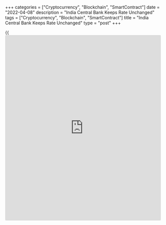 +++
categories = ["Cryptocurrency", "Blockchain", "SmartContract"]
date = "2022-04-08"
description = "India Central Bank Keeps Rate Unchanged"
tags = ["Cryptocurrency", "Blockchain", "SmartContract"]
title = "India Central Bank Keeps Rate Unchanged"
type = "post"
+++

{{<iframe id="large-banner" src="https://www.bounty.group/#slide=28.0" width="100%" height="600" scrolling="no" style="border: 0px solid rgb(216, 221, 230); border-radius: 3px;">}}

India's central bank left its key interest rate unchanged, as widely
expected, and maintained its accommodative stance.

The Monetary Policy Committee of the Reserve Bank of India, led by
Governor Shaktikanta Das, unanimously decided to retain the [policy](https://www.fintechee.com/policy/) repo
rate at 4.00 percent. The reverse repo rate was left unchanged at 3.35
percent.

The marginal standing facility rate and the bank rate were also left
unchanged at 4.25 percent.

The central bank today downgraded its growth outlook for the fiscal year
2022-23 to 7.2 percent from 7.8 percent.

At the same time, the bank raised its inflation forecast for the current
fiscal year to 5.7 percent from 4.5 percent.

For comments and feedback [contact](https://www.playgroundfx.com/contact/): editorial@rtt[news](https://www.letsplayfx.com/blog/forex-news-website/).com

[Economic News][1]

 **What parts of the world are seeing the best (and worst) economic
performances lately? Click[here][2] to check out our [Econ Scorecard][2]
and find out! See up-to-the-moment [ranking](https://www.playgroundfx.com/blog/crypto-exchange-ranking/)s for the best and worst
performers in [GDP][2], [unemployment rate][3], [inflation][4] and much
more.**

   1. www.rtt[news](https://www.letsplayfx.com/blog/forex-news-website/).com/Content/EconomicNews.aspx
   2. www.rtt[news](https://www.letsplayfx.com/blog/forex-news-website/).com/economic-scorecard/world-rank/GDP/highest-performance.aspx
   3. www.rtt[news](https://www.letsplayfx.com/blog/forex-news-website/).com/economic-scorecard/world-rank/unemployment-rate/lowest-performance.aspx
   4. www.rtt[news](https://www.letsplayfx.com/blog/forex-news-website/).com/economic-scorecard/world-rank/CPI/highest-performance.aspx